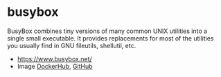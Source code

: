 # busybox

BusyBox combines tiny versions of many common UNIX utilities into a single small executable. It provides replacements for most of the utilities you usually find in GNU fileutils, shellutil, etc.

* <https://www.busybox.net/>
* Image [DockerHub](https://hub.docker.com/_/busybox), [GitHub](https://github.com/docker-library/busybox)


